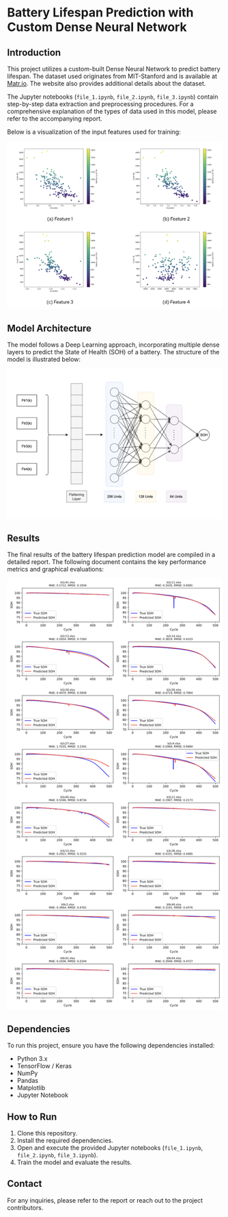 # Battery Lifespan Prediction with Custom Dense Neural Network

## Introduction
This project utilizes a custom-built Dense Neural Network to predict battery lifespan. The dataset used originates from MIT-Stanford and is available at [Matr.io](https://data.matr.io/1/). The website also provides additional details about the dataset.

The Jupyter notebooks (`file_1.ipynb`, `file_2.ipynb`, `file_3.ipynb`) contain step-by-step data extraction and preprocessing procedures. For a comprehensive explanation of the types of data used in this model, please refer to the accompanying report.

Below is a visualization of the input features used for training:

![Input Features](Input.png)

## Model Architecture
The model follows a Deep Learning approach, incorporating multiple dense layers to predict the State of Health (SOH) of a battery. The structure of the model is illustrated below:

![Model Architecture](Architecture.png)

## Results
The final results of the battery lifespan prediction model are compiled in a detailed report. The following document contains the key performance metrics and graphical evaluations:

![Result](result.png)

## Dependencies
To run this project, ensure you have the following dependencies installed:
- Python 3.x
- TensorFlow / Keras
- NumPy
- Pandas
- Matplotlib
- Jupyter Notebook

## How to Run
1. Clone this repository.
2. Install the required dependencies.
3. Open and execute the provided Jupyter notebooks (`file_1.ipynb`, `file_2.ipynb`, `file_3.ipynb`).
4. Train the model and evaluate the results.

## Contact
For any inquiries, please refer to the report or reach out to the project contributors.
